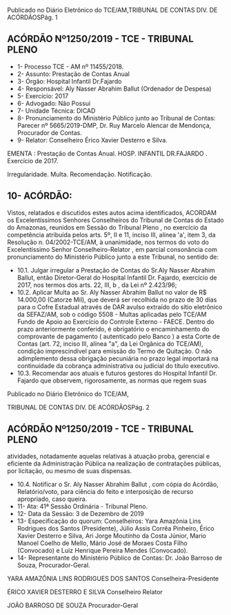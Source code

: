 Publicado  no  Diário  Eletrônico do TCE/AM,TRIBUNAL DE CONTAS DIV. DE ACÓRDÃOSPág. 1

## ACÓRDÃO Nº1250/2019 - TCE - TRIBUNAL PLENO

- 1- Processo TCE - AM nº 11455/2018.
- 2- Assunto: Prestação de Contas Anual
- 3- Órgão: Hospital  Infantil Dr.Fajardo
- 4- Responsável: Aly Nasser Abrahim Ballut (Ordenador de Despesa)
- 5- Exercício: 2017
- 6- Advogado: Não Possui
- 7- Unidade Técnica: DICAD
- 8- Pronunciamento  do  Ministério  Público  junto  ao  Tribunal  de  Contas: Parecer  nº 5665/2019-DMP, Dr. Ruy Marcelo Alencar de Mendonça, Procurador de Contas.
- 9- Relator: Conselheiro Érico Xavier Desterro e Silva.

EMENTA : Prestação de Contas Anual. HOSP. INFANTIL DR.FAJARDO  . Exercício de 2017.

Irregularidade. Multa. Recomendação. Notificação.

## 10-  ACÓRDÃO:

Vistos, relatados e discutidos estes autos acima identificados, ACORDAM os Excelentíssimos Senhores Conselheiros do Tribunal de Contas do Estado do Amazonas, reunidos em Sessão do Tribunal Pleno , no exercício da competência atribuída pelos arts. 5º, II e 11, inciso III, alínea 'a', item 3, da Resolução n. 04/2002-TCE/AM, à unanimidade, nos termos do voto do Excelentíssimo Senhor Conselheiro-Relator , em parcial consonância com pronunciamento do Ministério Público junto a este Tribunal, no sentido de:

- 10.1. Julgar  irregular a  Prestação  de  Contas  do  Sr.Aly  Nasser  Abrahim Ballut,  então  Diretor-Geral  do  Hospital  Infantil  Dr.  Fajardo,  exercício  de 2017, nos termos dos arts. 22, III, b , da Lei nº 2.423/96;
- 10.2. Aplicar  Multa ao  Sr. Aly Nasser  Abrahim  Ballut  no  valor  de  R$ 14.000,00 (Catorze Mil), que deverá ser recolhida no prazo de 30 dias para o Cofre Estadual através de DAR avulso extraído do sítio eletrônico da  SEFAZ/AM,  sob  o  código  5508  -  Multas  aplicadas  pelo  TCE/AM  Fundo de Apoio ao Exercício do Controle Externo - FAECE. Dentro do prazo anteriormente conferido, é obrigatório o encaminhamento  do  comprovante  de  pagamento  ( autenticado pelo Banco )  a  esta  Corte  de  Contas  (art.  72,  inciso  III,  alínea  "a",  da  Lei Orgânica do TCE/AM), condição imprescindível para emissão do Termo de Quitação. O não adimplemento dessa obrigação pecuniária no prazo legal importará na continuidade da cobrança administrativa ou judicial do título executivo.
- 10.3. Recomendar aos  atuais  e  futuros  gestores  do  Hospital  Infantil  Dr. Fajardo que  observem,  rigorosamente,  as  normas  que  regem  suas

Publicado  no  Diário  Eletrônico do TCE/AM,

TRIBUNAL DE CONTAS DIV. DE ACÓRDÃOSPág. 2

## ACÓRDÃO Nº1250/2019 - TCE - TRIBUNAL PLENO

atividades, notadamente aquelas relativas à atuação proba, gerencial e eficiente da  Administração  Pública  na  realização  de  contratações públicas, por licitação, ou mesmo de suas dispensas.

- 10.4. Notificar o  Sr. Aly  Nasser  Abrahim  Ballut ,  com  cópia  do  Acórdão, Relatório/voto, para ciência do feito e interposição de recurso apropriado, caso queira.
- 11-  Ata: 41ª Sessão Ordinária - Tribunal Pleno.
- 12-  Data da Sessão: 3 de Dezembro de 2019
- 13-  Especificação  do  quorum: Conselheiros: Yara  Amazônia  Lins  Rodrigues  dos Santos  (Presidente),  Júlio  Assis  Corrêa  Pinheiro,  Érico  Xavier  Desterro  e  Silva,  Ari Jorge Moutinho da Costa Júnior, Mario Manoel Coelho de Mello, Mário José de Moraes Costa Filho (Convocado) e Luiz Henrique Pereira Mendes (Convocado).
- 14-  Representante  do  Ministério  Público  de  Contas: Dr. João  Barroso  de  Souza, Procurador-Geral.

YARA AMAZÔNIA LINS RODRIGUES DOS SANTOS Conselheira-Presidente

ÉRICO XAVIER DESTERRO E SILVA Conselheiro Relator

JOÃO BARROSO DE SOUZA Procurador-Geral